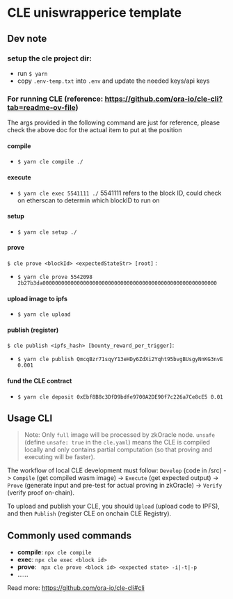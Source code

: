 # CLE uniswrapperice template

## Dev note

### setup the cle project dir:

- run `$ yarn`
- copy `.env-temp.txt` into `.env` and update the needed keys/api keys

### For running CLE (reference: https://github.com/ora-io/cle-cli?tab=readme-ov-file)

The args provided in the following command are just for reference, please check the above doc for the actual item to put at the position

#### compile

- `$ yarn cle compile ./`

#### execute

- `$ yarn cle exec 5541111 ./` 5541111 refers to the block ID, could check on etherscan to determin which blockID to run on

#### setup

- `$ yarn cle setup ./`

#### prove

`$ cle prove <blockId> <expectedStateStr> [root]` :

- `$ yarn cle prove 5542098 2b27b3da00000000000000000000000000000000000000000000000000000000`

#### upload image to ipfs

- `$ yarn cle upload`

#### publish (register)

`$ cle publish <ipfs_hash> [bounty_reward_per_trigger]`:

- `$ yarn cle publish QmcqBzr71sqyY13eHDy6ZdXi2Yqht95bvgBUsgyNnKG3nvE 0.001`

#### fund the CLE contract
- `$ yarn cle deposit 0xEbf8B8c3DfD9bdfe9700A2DE90f7c226a7Ce8cE5 0.01` 

## Usage CLI

> Note: Only `full` image will be processed by zkOracle node. `unsafe` (define `unsafe: true` in the `cle.yaml`) means the CLE is compiled locally and only contains partial computation (so that proving and executing will be faster).

The workflow of local CLE development must follow: `Develop` (code in /src) -> `Compile` (get compiled wasm image) -> `Execute` (get expected output) -> `Prove` (generate input and pre-test for actual proving in zkOracle) -> `Verify` (verify proof on-chain).

To upload and publish your CLE, you should `Upload` (upload code to IPFS), and then `Publish` (register CLE on onchain CLE Registry).

## Commonly used commands

- **compile**: `npx cle compile`
- **exec**: `npx cle exec <block id>`
- **prove**: ` npx cle prove <block id> <expected state> -i|-t|-p`
- ……

Read more: https://github.com/ora-io/cle-cli#cli
